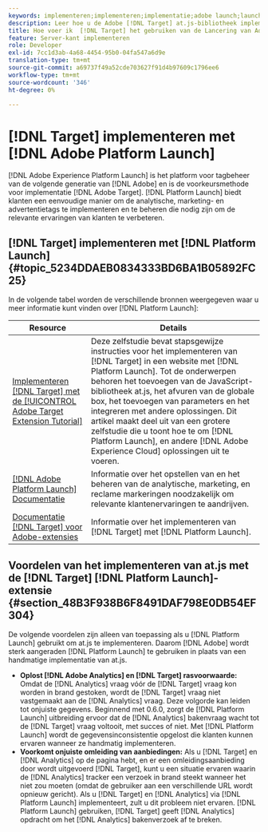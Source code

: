 ```yaml
---
keywords: implementeren;implementeren;implementatie;adobe launch;launch;race;redirect;Experience platform launch;platform launch
description: Leer hoe u de Adobe [!DNL Target] at.js-bibliotheek implementeert met Adobe Experience Platform Launch, de voorkeursmethode voor het implementeren van Adobe [!DNL Target].
title: Hoe voer ik  [!DNL Target] het gebruiken van de Lancering van Adobe uit?
feature: Server-kant implementeren
role: Developer
exl-id: 7cc1d3ab-4a68-4454-95b0-04fa547a6d9e
translation-type: tm+mt
source-git-commit: a69737f49a52cde703627f91d4b97609c1796ee6
workflow-type: tm+mt
source-wordcount: '346'
ht-degree: 0%

---
```


# [!DNL Target] implementeren met [!DNL Adobe Platform Launch]

[!DNL Adobe Experience Platform Launch] is het platform voor tagbeheer van de volgende generatie van  [!DNL Adobe] en is de voorkeursmethode voor implementatie  [!DNL Adobe Target]. [!DNL Platform Launch] biedt klanten een eenvoudige manier om de analytische, marketing- en advertentietags te implementeren en te beheren die nodig zijn om de relevante ervaringen van klanten te verbeteren.

## [!DNL Target] implementeren met [!DNL Platform Launch] {#topic_5234DDAEB0834333BD6BA1B05892FC25}

In de volgende tabel worden de verschillende bronnen weergegeven waar u meer informatie kunt vinden over [!DNL Platform Launch]:

| Resource | Details |
|--- |--- |
| [Implementeren  [!DNL Target] met de  [!UICONTROL Adobe Target Extension Tutorial]](https://experienceleague.adobe.com/docs/launch-learn/implementing-in-websites-with-launch/implement-solutions/target.html#implement-solutions) | Deze zelfstudie bevat stapsgewijze instructies voor het implementeren van [!DNL Target] in een website met [!DNL Platform Launch]. Tot de onderwerpen behoren het toevoegen van de JavaScript-bibliotheek at.js, het afvuren van de globale box, het toevoegen van parameters en het integreren met andere oplossingen. Dit artikel maakt deel uit van een grotere zelfstudie die u toont hoe te om [!DNL Platform Launch], en andere [!DNL Adobe Experience Cloud] oplossingen uit te voeren. |
| [[!DNL Adobe Platform Launch] Documentatie](https://experienceleague.adobe.com/docs/launch/using/get-started/quick-start.html#get-started) | Informatie over het opstellen van en het beheren van de analytische, marketing, en reclame markeringen noodzakelijk om relevante klantenervaringen te aandrijven. |
| [Documentatie  [!DNL Target] voor Adobe-extensies](https://experienceleague.adobe.com/docs/launch/using/extensions-ref/adobe-extension/target-extension/overview.html) | Informatie over het implementeren van [!DNL Target] met [!DNL Platform Launch]. |

## Voordelen van het implementeren van at.js met de [!DNL Target] [!DNL Platform Launch]-extensie {#section_48B3F938B6F8491DAF798E0DB54EF304}

De volgende voordelen zijn alleen van toepassing als u [!DNL Platform Launch] gebruikt om at.js te implementeren. Daarom [!DNL Adobe] wordt sterk aangeraden [!DNL Platform Launch] te gebruiken in plaats van een handmatige implementatie van at.js.

* **Oplost  [!DNL Adobe Analytics] en  [!DNL Target] rasvoorwaarde:** Omdat de  [!DNL Analytics] vraag vóór de  [!DNL Target] vraag kon worden in brand gestoken, wordt de  [!DNL Target] vraag niet vastgemaakt aan de  [!DNL Analytics] vraag. Deze volgorde kan leiden tot onjuiste gegevens. Beginnend met 0.6.0, zorgt de [!DNL Platform Launch] uitbreiding ervoor dat de [!DNL Analytics] bakenvraag wacht tot de [!DNL Target] vraag voltooit, met succes of niet. Met [!DNL Platform Launch] wordt de gegevensinconsistentie opgelost die klanten kunnen ervaren wanneer ze handmatig implementeren.
* **Voorkomt onjuiste omleiding van aanbiedingen:** Als u  [!DNL Target] en  [!DNL Analytics] op de pagina hebt, en er een omleidingsaanbieding door wordt uitgevoerd  [!DNL Target], kunt u een situatie ervaren waarin de  [!DNL Analytics] tracker een verzoek in brand steekt wanneer het niet zou moeten (omdat de gebruiker aan een verschillende URL wordt opnieuw gericht). Als u [!DNL Target] en [!DNL Analytics] via [!DNL Platform Launch] implementeert, zult u dit probleem niet ervaren. [!DNL Platform Launch] gebruiken, [!DNL Target] geeft [!DNL Analytics] opdracht om het [!DNL Analytics] bakenverzoek af te breken.
